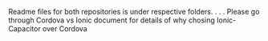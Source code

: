 Readme files for both repositories is under respective folders.
.
.
.
Please go through Cordova vs Ionic document for details of why chosing Ionic-Capacitor over Cordova
